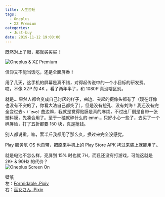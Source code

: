 ```yaml
---
title: 人生苦短
tags:
  - Oneplus
  - XZ Premium
categories:
  - Just-buy
date: 2019-11-12 19:00:00
---
```


既然对上了眼，那就买买买！


![Oneplus & XZ Premium](https://m.nep.me/blog/post/1plus-xz-premium.jpg)  

信仰又不能当饭吃，还是全面屏香！  
<!--more-->

用了几天，这手机的屏幕是真不错，对得起传说中的一个小目标的研发费。  
哎，不像 XZP 的 4K ，看了两年半了，和 1080P 真没啥区别。  

就是... 果然人都会变成自己讨厌的样子，曲边、突起的摄像头都有了（现在好像也没有不突的了，你看大法自己都突了），但是没有挖孔、没有刘海！我还没有完全变过去~ `(´◔ω◔)`    曲边嘛，我就是觉得贴膜是真的麻烦，不过出厂倒是自带一张塑料膜，先凑合用了。至于一磕就碎什么的 emm... 只好小心一些了，去买了一个碎屏险，打了五折都要 150 块，真是抢钱。    

别人都说重，嘛，索半斤我都用了那么久，换过来完全没感觉。 

Play 服务氢 OS 也自带，把原来手机上的 Play Store APK 拷过来装上就能用了。

就是电池不怎么样，亮屏到 15% 时也就 7H，而且还没有打游戏，可能这就是 2K+ & 90Hz 的代价？  
![Oneplus Screen On](https://m.nep.me/blog/post/1plus-screen-on.jpg)


壁纸  
左：[Formidable .Pixiv](https://www.pixiv.net/artworks/76843728)  
右：[巫女さん .Pixiv](https://www.pixiv.net/artworks/34912115)
